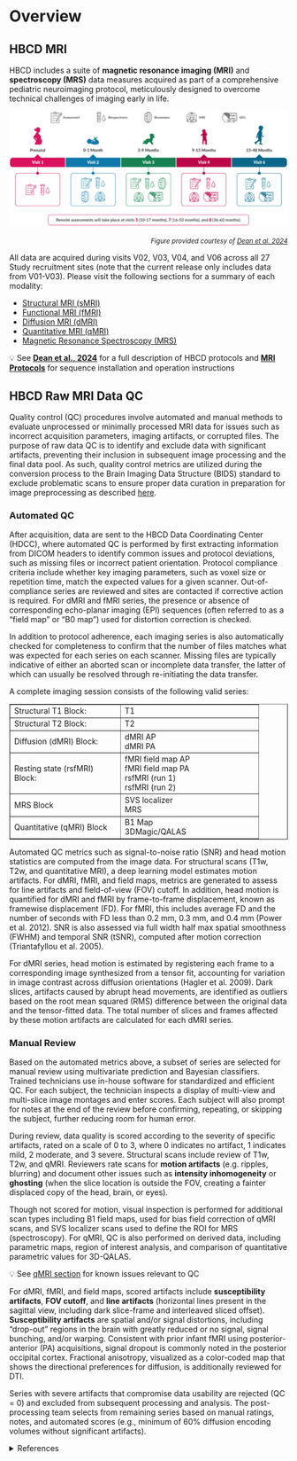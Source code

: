 # Overview

## HBCD MRI
HBCD includes a suite of **magnetic resonance imaging (MRI)** and **spectroscopy (MRS)** data measures acquired as part of a comprehensive pediatric neuroimaging protocol, meticulously designed to overcome technical challenges of imaging early in life. 

![](Deanetal2024_visits.png)
<p style="text-align: right;"><small>
<i>Figure provided courtesy of <a href="https://doi.org/10.1016/j.dcn.2024.101452">Dean et al. 2024</a></i>
</small></p>

All data are acquired during visits V02, V03, V04, and V06 across all 27 Study recruitment sites (note that the current release only includes data from V01-V03). Please visit the following sections for a summary of each modality:

<ul>
<li><a href="../smri">Structural MRI (sMRI)</a></li>
<li><a href="../fmri">Functional MRI (fMRI)</a></li>
<li><a href="../dmri">Diffusion MRI (dMRI)</a></li>
<li><a href="../qmri">Quantitative MRI (qMRI)</a></li>
<li><a href="../mrs">Magnetic Resonance Spectroscopy (MRS)</a></li>
</ul>

<p>
<div id="banner" class="banner">
    <span class="emoji">&#x1f4a1;</span>
    <span class="text">
	See <a href="https://doi.org/10.1016/j.dcn.2024.101452"><b>Dean et al., 2024</b></a> for a full description of HBCD protocols and <a href="../../../mriprotocols/mriprotocols"><b>MRI Protocols</b></a> for sequence installation and operation instructions
	</span>
</div>
</p>

## HBCD Raw MRI Data QC
Quality control (QC) procedures involve automated and manual methods to evaluate unprocessed or minimally processed MRI data for issues such as incorrect acquisition parameters, imaging artifacts, or corrupted files. The purpose of raw data QC is to identify and exclude data with significant artifacts, preventing their inclusion in subsequent image processing and the final data pool. As such, quality control metrics are utilized during the conversion process to the Brain Imaging Data Structure (BIDS) standard to exclude problematic scans to ensure proper data curation in preparation for image preprocessing as described [here](../../datacuration/bids.md#data-curation-exclusion-criteria).

### Automated QC
After acquisition, data are sent to the HBCD Data Coordinating Center (HDCC), where automated QC is performed by first extracting information from DICOM headers to identify common issues and protocol deviations, such as missing files or incorrect patient orientation. Protocol compliance criteria include whether key imaging parameters, such as voxel size or repetition time, match the expected values for a given scanner. Out-of-compliance series are reviewed and sites are contacted if corrective action is required. For dMRI and fMRI series, the presence or absence of corresponding echo-planar imaging (EPI) sequences (often referred to as a “field map” or “B0 map”) used for distortion correction is checked. 

In addition to protocol adherence, each imaging series is also automatically checked for completeness to confirm that the number of files matches what was expected for each series on each scanner. Missing files are typically indicative of either an aborted scan or incomplete data transfer, the latter of which can usually be resolved through re-initiating the data transfer.

A complete imaging session consists of the following valid series:
<table dir="ltr" border="1" cellspacing="0" cellpadding="0" data-sheets-root="1" data-sheets-baot="1"><colgroup><col width="200" /><col width="250" /></colgroup>
<tbody>
	<tr>
		<td>Structural T1 Block:</td>
		<td>T1</td>
	</tr>
	<tr>
		<td>Structural T2 Block:</td>
		<td>T2</td>
	</tr>
	<tr>
		<td>Diffusion (dMRI) Block:</td>
		<td>dMRI AP <br /> dMRI PA</td>
	</tr>
	<tr>
		<td>Resting state (rsfMRI) Block:</td>
		<td>fMRI field map AP<br /> fMRI field map PA<br /> rsfMRI (run 1)<br /> rsfMRI (run 2)</td>
	</tr>
	<tr>
		<td>MRS Block</td>
		<td>SVS localizer<br /> MRS</td>
	</tr>
	<tr>
		<td>Quantitative (qMRI) Block</td>
		<td>B1 Map<br /> 3DMagic/QALAS</td>
	</tr>
</tbody>
</table>

Automated QC metrics such as signal-to-noise ratio (SNR) and head motion statistics are computed from the image data. For structural scans (T1w, T2w, and quantitative MRI), a deep learning model estimates motion artifacts. For dMRI, fMRI, and field maps, metrics are generated to assess for line artifacts and field-of-view (FOV) cutoff. In addition, head motion is quantified for dMRI and fMRI by frame-to-frame displacement, known as framewise displacement (FD). For fMRI, this includes average FD and the number of seconds with FD less than 0.2 mm, 0.3 mm, and 0.4 mm (Power et al. 2012). SNR is also assessed via full width half max spatial smoothness (FWHM) and temporal SNR (tSNR), computed after motion correction (Triantafyllou et al. 2005). 

For dMRI series, head motion is estimated by registering each frame to a corresponding image synthesized from a tensor fit, accounting for variation in image contrast across diffusion orientations (Hagler et al. 2009). Dark slices, artifacts caused by abrupt head movements, are identified as outliers based on the root mean squared (RMS) difference between the original data and the tensor-fitted data. The total number of slices and frames affected by these motion artifacts are calculated for each dMRI series.

### Manual Review
Based on the automated metrics above, a subset of series are selected for manual review using multivariate prediction and Bayesian classifiers. Trained technicians use in-house software for standardized and efficient QC. For each subject, the technician inspects a display of multi-view and multi-slice image montages and enter scores. Each subject will also prompt for notes at the end of the review before confirming, repeating, or skipping the subject, further reducing room for human error. 

During review, data quality is scored according to the severity of specific artifacts, rated on a scale of 0 to 3, where 0 indicates no artifact, 1 indicates mild, 2 moderate, and 3 severe. Structural scans include review of T1w, T2w, and qMRI. Reviewers rate scans for **motion artifacts** (e.g. ripples, blurring) and document other issues such as **intensity inhomogeneity** or **ghosting** (when the slice location is outside the FOV, creating a fainter displaced copy of the head, brain, or eyes). 

Though not scored for motion, visual inspection is performed for additional scan types including B1 field maps, used for bias field correction of qMRI scans, and SVS localizer scans used to define the ROI for MRS (spectroscopy). For qMRI, QC is also performed on derived data, including parametric maps, region of interest analysis, and comparison of quantitative parametric values for 3D-QALAS. 

<p>
<div id="notification-banner" class="notification-banner" onclick="toggleCollapse(this)">
  <span>
    <span class="emoji">&#x1f4a1;</span>
    <span class="text">See <a href="../qmri#known-issues">qMRI section</a> for known issues relevant to QC</span>
  </span>
</div>
</p>

For dMRI, fMRI, and field maps, scored artifacts include **susceptibility artifacts**, **FOV cutoff**, and **line artifacts** (horizontal lines present in the sagittal view, including dark slice-frame and interleaved sliced offset). **Susceptibility artifacts** are spatial and/or signal distortions, including “drop-out” regions in the brain with greatly reduced or no signal, signal bunching, and/or warping. Consistent with prior infant fMRI using posterior-anterior (PA) acquisitions, signal dropout is commonly noted in the posterior occipital cortex. Fractional anisotropy, visualized as a color-coded map that shows the directional preferences for diffusion, is additionally reviewed for DTI.

Series with severe artifacts that compromise data usability are rejected (QC = 0) and excluded from subsequent processing and analysis. The post-processing team selects from remaining series based on manual ratings, notes, and automated scores (e.g., minimum of 60% diffusion encoding volumes without significant artifacts).

<details class="collapsible references">
<summary class="references">References</summary>
<ul>
<p>Dean III, D. C., Tisdall, M. D., Wisnowski, J. L., Feczko, E., Gagoski, B., Alexander, A. L., ... &amp; HBCD MRI Working Group. (2024). Quantifying brain development in the HEALthy Brain and Child Development (HBCD) Study: The magnetic resonance imaging and spectroscopy protocol. <em>Developmental Cognitive Neuroscience</em>, 70, 101452. <a href="https://doi.org/10.1016/j.dcn.2024.101452">https://doi.org/10.1016/j.dcn.2024.101452</a></p>

<p>Hagler, D. J., Jr, Ahmadi, M. E., Kuperman, J., Holland, D., McDonald, C. R., Halgren, E., &amp; Dale, A. M. (2009). Automated white-matter tractography using a probabilistic diffusion tensor atlas: Application to temporal lobe epilepsy. Human Brain Mapping, 30(5), 1535–1547. <a href="https://doi.org/10.1002/hbm.20619">https://doi.org/10.1002/hbm.20619</a></p>

<p>Power, J. D., Barnes, K. A., Snyder, A. Z., Schlaggar, B. L., &amp; Petersen, S. E. (2012). Spurious but systematic correlations in functional connectivity MRI networks arise from subject motion. NeuroImage, 59(3), 2142–2154. <a href="https://doi.org/10.1016/j.neuroimage.2011.10.018">https://doi.org/10.1016/j.neuroimage.2011.10.018</a></p>

<p>Triantafyllou, C., Hoge, R. D., Krueger, G., Wiggins, C. J., Potthast, A., Wiggins, G. C., &amp; Wald, L. L. (2005). Comparison of physiological noise at 1.5 T, 3 T and 7 T and optimization of fMRI acquisition parameters. NeuroImage, 26(1), 243–250. <a href="https://doi.org/10.1016/j.neuroimage.2005.01.007">https://doi.org/10.1016/j.neuroimage.2005.01.007</a></p>
</ul>
</details>